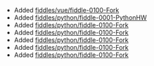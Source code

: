* Added [fiddles/vue/fiddle-0100-Fork](fiddles/vue/fiddle-0100-Fork)
* Added [fiddles/python/fiddle-0001-PythonHW](fiddles/python/fiddle-0001-PythonHW)
* Added [fiddles/python/fiddle-0100-Fork](fiddles/python/fiddle-0100-Fork)
* Added [fiddles/python/fiddle-0100-Fork](fiddles/python/fiddle-0100-Fork)
* Added [fiddles/python/fiddle-0100-Fork](fiddles/python/fiddle-0100-Fork)
* Added [fiddles/python/fiddle-0100-Fork](fiddles/python/fiddle-0100-Fork)
* Added [fiddles/python/fiddle-0100-Fork](fiddles/python/fiddle-0100-Fork)
